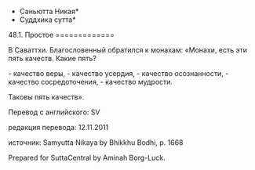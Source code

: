 * Саньютта Никая*
* Суддхика сутта*

48\.1\. Простое
\=\=\=\=\=\=\=\=\=\=\=\=\=

В Саваттхи\. Благословенный обратился к монахам: «Монахи, есть эти пять качеств\. Какие пять?

\- качество веры,
\- качество усердия,
\- качество осознанности,
\- качество сосредоточения,
\- качество мудрости\.

Таковы пять качеств»\.

Перевод с английского: SV

редакция перевода: 12\.11\.2011

источник: Samyutta Nikaya by Bhikkhu Bodhi, p\. 1668

Prepared for SuttaCentral by Aminah Borg\-Luck\.